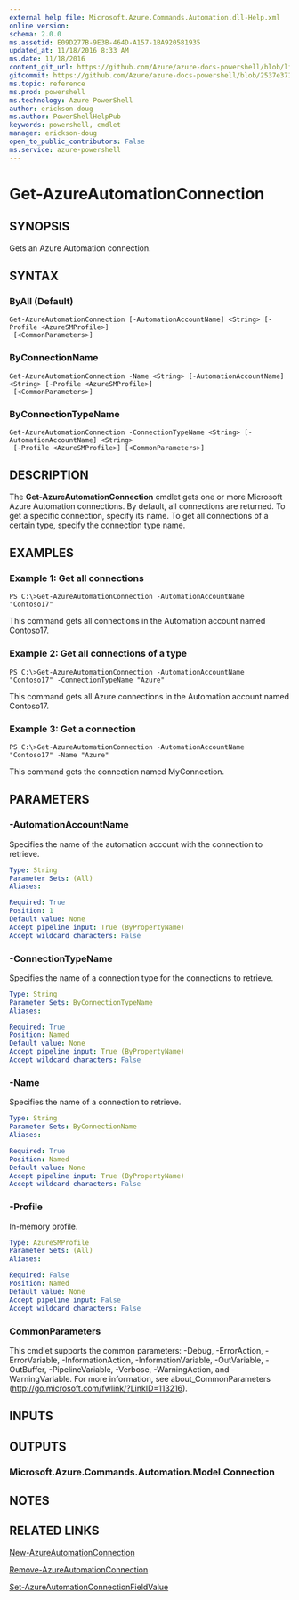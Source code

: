 ```yaml
---
external help file: Microsoft.Azure.Commands.Automation.dll-Help.xml
online version: 
schema: 2.0.0
ms.assetid: E09D277B-9E3B-464D-A157-1BA920581935
updated_at: 11/18/2016 8:33 AM
ms.date: 11/18/2016
content_git_url: https://github.com/Azure/azure-docs-powershell/blob/live/azureps-cmdlets-docs/ServiceManagement/Azure.Automation/v1.6.1/Get-AzureAutomationConnection.md
gitcommit: https://github.com/Azure/azure-docs-powershell/blob/2537e371256820c5575d89299741a8f7b6f7e585/azureps-cmdlets-docs/ServiceManagement/Azure.Automation/v1.6.1/Get-AzureAutomationConnection.md
ms.topic: reference
ms.prod: powershell
ms.technology: Azure PowerShell
author: erickson-doug
ms.author: PowerShellHelpPub
keywords: powershell, cmdlet
manager: erickson-doug
open_to_public_contributors: False
ms.service: azure-powershell
---
```


# Get-AzureAutomationConnection

## SYNOPSIS
Gets an Azure Automation connection.

## SYNTAX

### ByAll (Default)
```
Get-AzureAutomationConnection [-AutomationAccountName] <String> [-Profile <AzureSMProfile>]
 [<CommonParameters>]
```

### ByConnectionName
```
Get-AzureAutomationConnection -Name <String> [-AutomationAccountName] <String> [-Profile <AzureSMProfile>]
 [<CommonParameters>]
```

### ByConnectionTypeName
```
Get-AzureAutomationConnection -ConnectionTypeName <String> [-AutomationAccountName] <String>
 [-Profile <AzureSMProfile>] [<CommonParameters>]
```

## DESCRIPTION
The **Get-AzureAutomationConnection** cmdlet gets one or more Microsoft Azure Automation connections.
By default, all connections are returned.
To get a specific connection, specify its name.
To get all connections of a certain type, specify the connection type name.

## EXAMPLES

### Example 1: Get all connections
```
PS C:\>Get-AzureAutomationConnection -AutomationAccountName "Contoso17"
```

This command gets all connections in the Automation account named Contoso17.

### Example 2: Get all connections of a type
```
PS C:\>Get-AzureAutomationConnection -AutomationAccountName "Contoso17" -ConnectionTypeName "Azure"
```

This command gets all Azure connections in the Automation account named Contoso17.

### Example 3: Get a connection
```
PS C:\>Get-AzureAutomationConnection -AutomationAccountName "Contoso17" -Name "Azure"
```

This command gets the connection named MyConnection.

## PARAMETERS

### -AutomationAccountName
Specifies the name of the automation account with the connection to retrieve.

```yaml
Type: String
Parameter Sets: (All)
Aliases: 

Required: True
Position: 1
Default value: None
Accept pipeline input: True (ByPropertyName)
Accept wildcard characters: False
```

### -ConnectionTypeName
Specifies the name of a connection type for the connections to retrieve.

```yaml
Type: String
Parameter Sets: ByConnectionTypeName
Aliases: 

Required: True
Position: Named
Default value: None
Accept pipeline input: True (ByPropertyName)
Accept wildcard characters: False
```

### -Name
Specifies the name of a connection to retrieve.

```yaml
Type: String
Parameter Sets: ByConnectionName
Aliases: 

Required: True
Position: Named
Default value: None
Accept pipeline input: True (ByPropertyName)
Accept wildcard characters: False
```

### -Profile
In-memory profile.

```yaml
Type: AzureSMProfile
Parameter Sets: (All)
Aliases: 

Required: False
Position: Named
Default value: None
Accept pipeline input: False
Accept wildcard characters: False
```

### CommonParameters
This cmdlet supports the common parameters: -Debug, -ErrorAction, -ErrorVariable, -InformationAction, -InformationVariable, -OutVariable, -OutBuffer, -PipelineVariable, -Verbose, -WarningAction, and -WarningVariable. For more information, see about_CommonParameters (http://go.microsoft.com/fwlink/?LinkID=113216).

## INPUTS

## OUTPUTS

### Microsoft.Azure.Commands.Automation.Model.Connection

## NOTES

## RELATED LINKS

[New-AzureAutomationConnection](xref:ServiceManagement/Azure.Automation/v1.6.1/New-AzureAutomationConnection.md)

[Remove-AzureAutomationConnection](xref:ServiceManagement/Azure.Automation/v1.6.1/Remove-AzureAutomationConnection.md)

[Set-AzureAutomationConnectionFieldValue](xref:ServiceManagement/Azure.Automation/v1.6.1/Set-AzureAutomationConnectionFieldValue.md)


